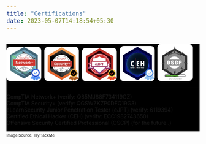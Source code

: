 ```yaml
---
title: "Certifications"
date: 2023-05-07T14:18:54+05:30
---
```


<br>

<div class="certs">
<img id="logo" src="https://github.com/VasanthVanan/vasanth-vanan-portfolio/blob/main/static/certifications2.png?raw=true"  style="width: 18%;">&nbsp;
<img id="logo" src="https://github.com/VasanthVanan/vasanth-vanan-portfolio/blob/main/static/certifications4.png?raw=true"  style="width: 18%;">&nbsp;
<img id="logo" src="https://github.com/VasanthVanan/vasanth-vanan-portfolio/blob/main/static/certifications1.png?raw=true"  style="width: 18%;">&nbsp;
<img id="logo" src="https://github.com/VasanthVanan/vasanth-vanan-portfolio/blob/main/static/certifications3.png?raw=true"  style="width: 18%;">&nbsp;
<img src="https://github.com/VasanthVanan/vasanth-vanan-portfolio/blob/main/static/certifications5.png?raw=true"  style="width: 18%;">&nbsp;

---
CompTIA Network+ (verify: <a>Q85MJ88F734119GZ</a>) <br>
CompTIA Security+ (verify: <a>QGSWZKZP0DFQ19G3</a>) <br>
eLearnSecurity Junior Penetration Tester (eJPT) (verify: <a>6119394</a>) <br>
Certified Ethical Hacker (CEH) (verify: <a>ECC1982743650</a>) <br>
Offensive Security Certified Professional (OSCP) (for the future..)

</div>


<style>
    .certs {
    background: #000; /* Set the background color to white */
    position: relative;
    overflow: hidden;
    }

    .certs:before {
    content: '';
    position: absolute;
    top: 0;
    left: 0;
    width: 100%;
    height: 100%;
    background: linear-gradient(
        to bottom,
        rgba(255, 255, 255, 0.2) 0%,
        rgba(255, 255, 255, 0.5) 50%,
        rgba(255, 255, 255, 0.2) 100%
    );
    animation: smoke 5s linear infinite;
    z-index: -1;
    }

    @keyframes smoke {
    0% {
        transform: translateX(-50%) translateY(-50%) rotate(0deg) scale(1);
        opacity: 0;
    }
    50% {
        opacity: 1;
    }
    100% {
        transform: translateX(-50%) translateY(-50%) rotate(360deg) scale(1.2);
        opacity: 0;
    }
    }

span{
    font-size:15px;
}

img {
    box-shadow: 0px 2px 5px rgba(0, 0, 0, 0.4), 0px 4px 16px rgba(0, 0, 0, 0.2);
    border-radius: 10px;
}

p {
    animation-name: fade-in;
    animation-duration: 1s;
    animation-delay: 0s;
    animation-fill-mode: forwards;
    opacity: 0;
}
  
@keyframes fade-in {
    from {
      opacity: 0;
    }
    to {
      opacity: 1;
    }
}

#logo {
    transition: transform 0.2s ease-in-out;
  }
  
  #logo:hover {
    transform: scale(1.14);
  }

</style>

<div class="footer">
    <font size="1">Image Source: TryHackMe</font>
</div>